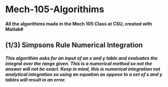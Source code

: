 # Mech-105-Algorithims
#### All the algorithims made in the Mech 105 Class at CSU, created with Matlab#
## (1/3) Simpsons Rule Numerical Integration
##### This algorithim asks for an input of an x and y table and evaluates the integral over the range given. This is a numerical method so not the answer will not be exact. Keep in mind, this is numerical integration not analytical integration so using an equation as oppose to a set of x and y tables will result in an error.
